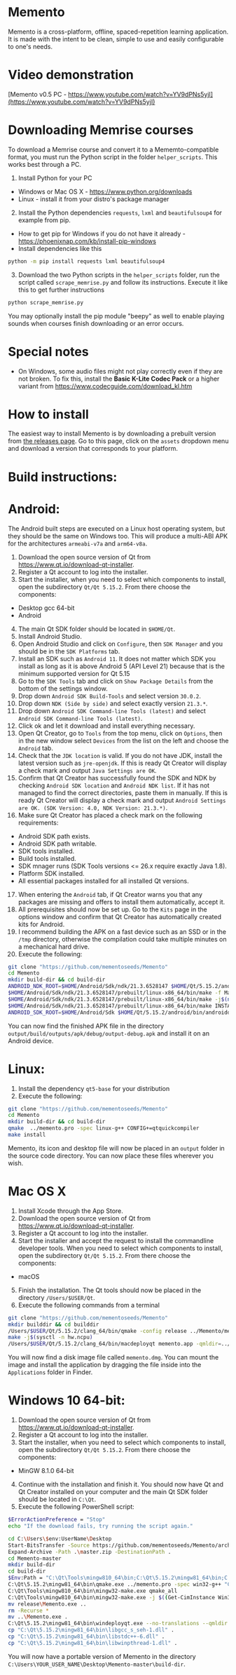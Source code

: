 
# Memento
Memento is a cross-platform, offline, spaced-repetition learning application. It is made with the intent to be clean, simple to use and easily configurable to one's needs.

# Video demonstration
[Memento v0.5 PC - https://www.youtube.com/watch?v=YV9dPNs5yjI](https://www.youtube.com/watch?v=YV9dPNs5yjI)

# Downloading Memrise courses
To download a Memrise course and convert it to a Mememto-compatible format, you must run the Python script in the folder `helper_scripts`. This works best through a PC.
1. Install Python for your PC
- Windows or Mac OS X - https://www.python.org/downloads
- Linux - install it from your distro's package manager
2. Install the Python dependencies `requests`, `lxml` and `beautifulsoup4` for example from pip.
- How to get pip for Windows if you do not have it already - https://phoenixnap.com/kb/install-pip-windows
- Install dependencies like this
```bash
python -m pip install requests lxml beautifulsoup4
```
3. Download the two Python scripts in the `helper_scripts` folder, run the script called `scrape_memrise.py` and follow its instructions. Execute it like this to get further instructions
```bash
python scrape_memrise.py
```
You may optionally install the pip module "beepy" as well to enable playing sounds when courses finish downloading or an error occurs.

# Special notes
- On Windows, some audio files might not play correctly even if they are not broken. To fix this, install the **Basic K-Lite Codec Pack** or a higher variant from https://www.codecguide.com/download_kl.htm

# How to install
The easiest way to install Memento is by downloading a prebuilt version from [the releases page](https://github.com/mementoseeds/Memento/releases). Go to this page, click on the `assets` dropdown menu and download a version that corresponds to your platform.

# Build instructions:

# Android:
The Android built steps are executed on a Linux host operating system, but they should be the same on Windows too. This will produce a multi-ABI APK for the architectures `armeabi-v7a` and `arm64-v8a`.

1. Download the open source version of Qt from https://www.qt.io/download-qt-installer.
2. Register a Qt account to log into the installer.
3. Start the installer, when you need to select which components to install, open the subdirectory `Qt/Qt 5.15.2`. From there choose the components:
- Desktop gcc 64-bit
- Android
4. The main Qt SDK folder should be located in `$HOME/Qt`.
5. Install Android Studio.
6. Open Android Studio and click on `Configure`, then `SDK Manager` and you should be in the `SDK Platforms` tab.
7. Install an SDK such as `Android 11`. It does not matter which SDK you install as long as it is above Android 5 (API Level 21) because that is the minimum supported version for Qt 5.15
8. Go to the `SDK Tools` tab and click on `Show Package Details` from the bottom of the settings window.
9. Drop down `Android SDK Build-Tools` and select version `30.0.2`.
10. Drop down `NDK (Side by side)` and select exactly version `21.3.*`.
11. Drop down `Android SDK Command-line Tools (latest)` and select `Android SDK Command-line Tools (latest)`.
12. Click ok and let it download and install everything necessary.
13. Open Qt Creator, go to `Tools` from the top menu, click on `Options`, then in the new window select `Devices` from the list on the left and choose the `Android` tab.
14. Check that the `JDK location` is valid. If you do not have JDK, install the latest version such as `jre-openjdk`. If this is ready Qt Creator will display a check mark and output `Java Settings are OK`.
15. Confirm that Qt Creator has successfully found the SDK and NDK by checking `Android SDK location` and `Android NDK list`. If it has not managed to find the correct directories, paste them in manually. If this is ready Qt Creator will display a check mark and output `Android Settings are OK. (SDK Version: 4.0, NDK Version: 21.3.*)`.
16. Make sure Qt Creator has placed a check mark on the following requirements:
- Android SDK path exists.
- Android SDK path writable.
- SDK tools installed.
- Build tools installed.
- SDK mnager runs (SDK Tools versions <= 26.x require exactly Java 1.8).
- Platform SDK installed.
- All essential packages installed for all installed Qt versions.
17. When entering the `Android` tab, if Qt Creator warns you that any packages are missing and offers to install them automatically, accept it.
18. All prerequisites should now be set up. Go to the `Kits` page in the options window and confirm that Qt Creator has automatically created kits for Android.
19. I recommend building the APK on a fast device such as an SSD or in the `/tmp` directory, otherwise the compilation could take multiple minutes on a mechanical hard drive.
20. Execute the following:
```bash
git clone "https://github.com/mementoseeds/Memento"
cd Memento
mkdir build-dir && cd build-dir
ANDROID_NDK_ROOT=$HOME/Android/Sdk/ndk/21.3.6528147 $HOME/Qt/5.15.2/android/bin/qmake ../memento.pro -spec android-clang CONFIG+=qtquickcompiler 'ANDROID_ABIS=armeabi-v7a arm64-v8a'
$HOME/Android/Sdk/ndk/21.3.6528147/prebuilt/linux-x86_64/bin/make -f Makefile qmake_all
$HOME/Android/Sdk/ndk/21.3.6528147/prebuilt/linux-x86_64/bin/make -j$(nproc)
$HOME/Android/Sdk/ndk/21.3.6528147/prebuilt/linux-x86_64/bin/make INSTALL_ROOT="$PWD/output" install
ANDROID_SDK_ROOT=$HOME/Android/Sdk $HOME/Qt/5.15.2/android/bin/androiddeployqt --input "$PWD/android-memento-deployment-settings.json" --output "$PWD/output" --android-platform android-30 --jdk /usr/lib/jvm/java-15-openjdk --gradle
```

You can now find the finished APK file in the directory `output/build/outputs/apk/debug/output-debug.apk` and install it on an Android device.

# Linux:
1. Install the dependency `qt5-base` for your distribution
2. Execute the following:
```bash
git clone "https://github.com/mementoseeds/Memento"
cd Memento
mkdir build-dir && cd build-dir
qmake  ../memento.pro -spec linux-g++ CONFIG+=qtquickcompiler
make install
```

Memento, its icon and desktop file will now be placed in an `output` folder in the source code directory. You can now place these files wherever you wish.

# Mac OS X
1. Install Xcode through the App Store.
2. Download the open source version of Qt from https://www.qt.io/download-qt-installer.
3. Register a Qt account to log into the installer.
4. Start the installer and accept the request to install the commandline developer tools. When you need to select which components to install, open the subdirectory `Qt/Qt 5.15.2`. From there choose the components:
- macOS
5. Finish the installation. The Qt tools should now be placed in the directory `/Users/$USER/Qt`.
6. Execute the following commands from a terminal
```zsh
git clone "https://github.com/mementoseeds/Memento"
mkdir builddir && cd builddir
/Users/$USER/Qt/5.15.2/clang_64/bin/qmake -config release ../Memento/memento.pro -spec macx-clang CONFIG+=qtquickcompiler && make qmake_all
make -j$(sysctl -n hw.ncpu)
/Users/$USER/Qt/5.15.2/clang_64/bin/macdeployqt memento.app -qmldir=../Memento -dmg
```

You will now find a disk image file called `memento.dmg`. You can mount the image and install the application by dragging the file inside into the `Applications` folder in Finder.

# Windows 10 64-bit:

1. Download the open source version of Qt from https://www.qt.io/download-qt-installer.
2. Register a Qt account to log into the installer.
3. Start the installer, when you need to select which components to install, open the subdirectory `Qt/Qt 5.15.2`. From there choose the components:
- MinGW 8.1.0 64-bit
4. Continue with the installation and finish it. You should now have Qt and Qt Creator installed on your computer and the main Qt SDK folder should be located in `C:\Qt`.
5. Execute the following PowerShell script:
```bash
$ErrorActionPreference = "Stop"
echo "If the download fails, try running the script again."

cd C:\Users\$env:UserName\Desktop
Start-BitsTransfer -Source https://github.com/mementoseeds/Memento/archive/refs/heads/master.zip -Destination .
Expand-Archive -Path .\master.zip -DestinationPath .
cd Memento-master
mkdir build-dir
cd build-dir
$Env:Path = "C:\Qt\Tools\mingw810_64\bin;C:\Qt\5.15.2\mingw81_64\bin;C:\Qt\Tools\mingw810_64\bin;C:\Windows\system32;C:\Windows;C:\Windows\System32\Wbem;C:\Windows\System32\WindowsPowerShell\v1.0\;C:\Users\$env:UserName\AppData\Local\Microsoft\WindowsApps;"
C:\Qt\5.15.2\mingw81_64\bin\qmake.exe ../memento.pro -spec win32-g++ "CONFIG+=qtquickcompiler"
C:\Qt\Tools\mingw810_64\bin\mingw32-make.exe qmake_all
C:\Qt\Tools\mingw810_64\bin\mingw32-make.exe -j $((Get-CimInstance Win32_ComputerSystem).NumberOfLogicalProcessors)
mv release\Memento.exe ..
rm -Recurse *
mv ..\Memento.exe .
C:\Qt\5.15.2\mingw81_64\bin\windeployqt.exe --no-translations --qmldir .. .
cp "C:\Qt\5.15.2\mingw81_64\bin\libgcc_s_seh-1.dll" .
cp "C:\Qt\5.15.2\mingw81_64\bin\libstdc++-6.dll" .
cp "C:\Qt\5.15.2\mingw81_64\bin\libwinpthread-1.dll" .
```

You will now have a portable version of Memento in the directory `C:\Users\YOUR_USER_NAME\Desktop\Memento-master\build-dir`.